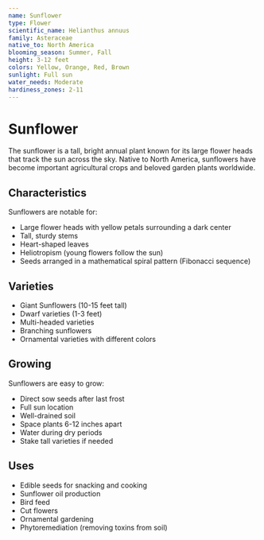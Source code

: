 ```yaml
---
name: Sunflower
type: Flower
scientific_name: Helianthus annuus
family: Asteraceae
native_to: North America
blooming_season: Summer, Fall
height: 3-12 feet
colors: Yellow, Orange, Red, Brown
sunlight: Full sun
water_needs: Moderate
hardiness_zones: 2-11
---
```


# Sunflower

The sunflower is a tall, bright annual plant known for its large flower heads that track the sun across the sky. Native to North America, sunflowers have become important agricultural crops and beloved garden plants worldwide.

## Characteristics

Sunflowers are notable for:
- Large flower heads with yellow petals surrounding a dark center
- Tall, sturdy stems
- Heart-shaped leaves
- Heliotropism (young flowers follow the sun)
- Seeds arranged in a mathematical spiral pattern (Fibonacci sequence)

## Varieties

- Giant Sunflowers (10-15 feet tall)
- Dwarf varieties (1-3 feet)
- Multi-headed varieties
- Branching sunflowers
- Ornamental varieties with different colors

## Growing

Sunflowers are easy to grow:
- Direct sow seeds after last frost
- Full sun location
- Well-drained soil
- Space plants 6-12 inches apart
- Water during dry periods
- Stake tall varieties if needed

## Uses

- Edible seeds for snacking and cooking
- Sunflower oil production
- Bird feed
- Cut flowers
- Ornamental gardening
- Phytoremediation (removing toxins from soil)

